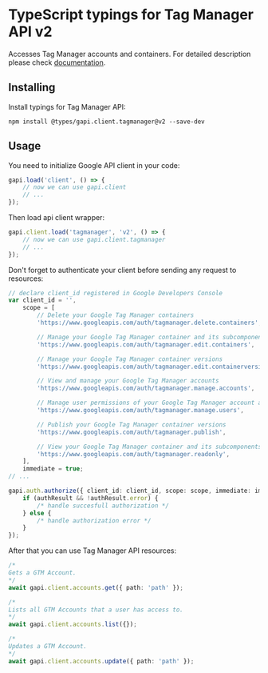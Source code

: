 # TypeScript typings for Tag Manager API v2

Accesses Tag Manager accounts and containers.
For detailed description please check [documentation](https://developers.google.com/tag-manager/api/v2/).

## Installing

Install typings for Tag Manager API:

```
npm install @types/gapi.client.tagmanager@v2 --save-dev
```

## Usage

You need to initialize Google API client in your code:

```typescript
gapi.load('client', () => {
    // now we can use gapi.client
    // ...
});
```

Then load api client wrapper:

```typescript
gapi.client.load('tagmanager', 'v2', () => {
    // now we can use gapi.client.tagmanager
    // ...
});
```

Don't forget to authenticate your client before sending any request to resources:

```typescript
// declare client_id registered in Google Developers Console
var client_id = '',
    scope = [
        // Delete your Google Tag Manager containers
        'https://www.googleapis.com/auth/tagmanager.delete.containers',

        // Manage your Google Tag Manager container and its subcomponents, excluding versioning and publishing
        'https://www.googleapis.com/auth/tagmanager.edit.containers',

        // Manage your Google Tag Manager container versions
        'https://www.googleapis.com/auth/tagmanager.edit.containerversions',

        // View and manage your Google Tag Manager accounts
        'https://www.googleapis.com/auth/tagmanager.manage.accounts',

        // Manage user permissions of your Google Tag Manager account and container
        'https://www.googleapis.com/auth/tagmanager.manage.users',

        // Publish your Google Tag Manager container versions
        'https://www.googleapis.com/auth/tagmanager.publish',

        // View your Google Tag Manager container and its subcomponents
        'https://www.googleapis.com/auth/tagmanager.readonly',
    ],
    immediate = true;
// ...

gapi.auth.authorize({ client_id: client_id, scope: scope, immediate: immediate }, (authResult) => {
    if (authResult && !authResult.error) {
        /* handle succesfull authorization */
    } else {
        /* handle authorization error */
    }
});
```

After that you can use Tag Manager API resources:

```typescript
/* 
Gets a GTM Account.  
*/
await gapi.client.accounts.get({ path: 'path' });

/* 
Lists all GTM Accounts that a user has access to.  
*/
await gapi.client.accounts.list({});

/* 
Updates a GTM Account.  
*/
await gapi.client.accounts.update({ path: 'path' });
```
